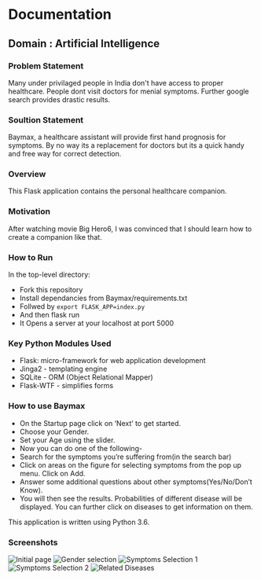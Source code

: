 # Documentation

## Domain : Artificial Intelligence

### Problem Statement
Many under privilaged people in India don't have access to proper healthcare. People dont visit doctors for menial symptoms. Further google search provides drastic results.

### Soultion Statement
Baymax, a healthcare assistant will provide first hand prognosis for symptoms. By no way its a replacement for doctors but its a quick handy and free way for correct detection.

### Overview
This Flask application contains the personal healthcare companion.

### Motivation
After watching movie Big Hero6, I was convinced that I should learn how to create a companion like that.

### How to Run

In the top-level directory:
* Fork this repository
* Install dependancies from Baymax/requirements.txt
* Follwed by `export FLASK_APP=index.py`
* And then flask run
* It Opens a server at your localhost at port 5000

### Key Python Modules Used

* Flask: micro-framework for web application development
* Jinga2 - templating engine
* SQLite - ORM (Object Relational Mapper)
* Flask-WTF - simplifies forms

### How to use Baymax

* On the Startup page click on ‘Next’ to get started.
* Choose your Gender.
* Set your Age using the slider.
* Now you can do one of the following-
* Search for the symptoms you’re suffering from(in the search bar) 
* Click on areas on the figure for selecting symptoms from the pop up menu. Click on Add.
* Answer some additional questions about other symptoms(Yes/No/Don’t Know). 
* You will then see the results. Probabilities of different disease will be displayed. You can further click on diseases to get information on them.


This application is written using Python 3.6.

### Screenshots

![Initial page](/Baymax/tree/master/Images/e1.png)
![Gender selection](/Baymax/tree/master/Images/e2.png)
![Symptoms Selection 1](/Baymax/tree/master/Images/e3.png)
![Symptoms Selection 2](/Baymax/tree/master/Images/e4.png)
![Related Diseases](/Baymax/tree/master/Images/e5.png)
